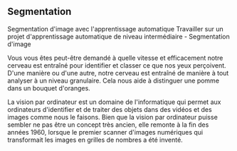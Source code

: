 ## Segmentation

Segmentation d'image avec l'apprentissage automatique
Travailler sur un projet d'apprentissage automatique de niveau intermédiaire - Segmentation d'image

Vous vous êtes peut-être demandé à quelle vitesse et efficacement notre cerveau est entraîné pour identifier et classer ce que nos yeux perçoivent. D'une manière ou d'une autre, notre cerveau est entraîné de manière à tout analyser à un niveau granulaire. Cela nous aide à distinguer une pomme dans un bouquet d'oranges.

La vision par ordinateur est un domaine de l'informatique qui permet aux ordinateurs d'identifier et de traiter des objets dans des vidéos et des images comme nous le faisons. Bien que la vision par ordinateur puisse sembler ne pas être un concept très ancien, elle remonte à la fin des années 1960, lorsque le premier scanner d'images numériques qui transformait les images en grilles de nombres a été inventé.

